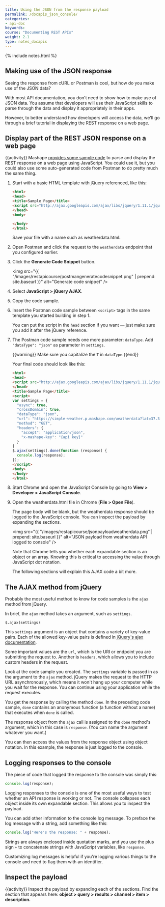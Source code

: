 ```yaml
---
title: Using the JSON from the response payload
permalink: /docapis_json_console/
categories:
- api-doc
keywords: 
course: "Documenting REST APIs"
weight: 2.1
type: notes_docapis
---
```

{% include notes.html %}

## Making use of the JSON response

Seeing the response from cURL or Postman is cool, but how do you make use of the JSON data? 

With most API documentation, you don't need to show how to make use of JSON data. You assume that developers will use their JavaScript skills to parse through the data and display it appropriately in their apps. 

However, to better understand how developers will access the data, we'll go through a brief tutorial in displaying the REST response on a web page. 

## Display part of the REST JSON response on a web page
{{activity}}
Mashape [provides some sample code](http://docs.mashape.com/javascript) to parse and display the REST response on a web page using JavaScript. You could use it, but you could also use some auto-generated code from Postman to do pretty much the same thing.

1. Start with a basic HTML template with jQuery referenced, like this:
	
	```html
	<html>
	<head>
	<title>Sample Page</title>
	<script src="http://ajax.googleapis.com/ajax/libs/jquery/1.11.1/jquery.min.js"></script>
	</head>
	<body>
	
	</body>
	</html>
	```
	
	Save your file with a name such as weatherdata.html.
	
2. Open Postman and click the request to the `weatherdata` endpoint that you configured earlier.
3. Click the **Generate Code Snippet** button.
	
	<img src="{{ "/images/restapicourse/postmangeneratecodesnippet.png" | prepend: site.baseurl }}" alt="Generate code snippet" />
	
4. Select **JavaScript > jQuery AJAX**.
5. Copy the code sample.
6. Insert the Postman code sample between `<script>` tags in the same template you started building in step 1. 
	
	You can put the script in the `head` section if you want &mdash; just make sure you add it after the jQuery reference.
	
7. The Postman code sample needs one more parameter: `dataType`. Add `"dataType": "json"` as parameter in `settings`.

	{{warning}} Make sure you capitalize the <code>T</code> in <code>dataType</code>.{{end}}
	
	Your final code should look like this:
	
	```html
	<html>
	<head>
	<script src="http://ajax.googleapis.com/ajax/libs/jquery/1.11.1/jquery.min.js"></script>
	</head>
	<title>Sample Page</title>
	<script>
	var settings = {
	  "async": true,
	  "crossDomain": true,
	  "dataType": "json",
	  "url": "https://simple-weather.p.mashape.com/weatherdata?lat=37.354108&lng=-121.955236",
	  "method": "GET",
	  "headers": {
	    "accept": "application/json",
	    "x-mashape-key": "{api key}"
	  }
	}
	$.ajax(settings).done(function (response) {
	  console.log(response);
	});
	</script>
	<body>
	</body>
	</html>
	```
	
8. Start Chrome and open the JavaScript Console by going to **View > Developer > JavaScript Console**.
9. Open the weatherdata.html file in Chrome (**File > Open File**).
	
	The page body will be blank, but the weatherdata response should be logged to the JavaScript console. You can inspect the payload by expanding the sections.
	
	<img src="{{ "/images/restapicourse/jsonpayloadweatherdata.png" | prepend: site.baseurl }}" alt="JSON payload from weatherdata API logged to console" />
	
	Note that Chrome tells you whether each expandable section is an object or an array. Knowing this is critical to accessing the value through JavaScript dot notation.
	
	The following sections will explain this AJAX code a bit more.

## The AJAX method from jQuery

Probably the most useful method to know for code samples is the `ajax` method from jQuery.

In brief, the `ajax` method takes an argument, such as `settings`.

```
$.ajax(settings)
```

This `settings` argument is an object that contains a variety of key-value pairs. Each of the allowed key-value pairs is defined in [jQuery's ajax documentation](http://api.jquery.com/jquery.ajax/#jQuery-ajax-settings).

Some important values are the `url`, which is the URI or endpoint you are submitting the request to. Another is `headers`, which allows you to include custom headers in the request.

Look at the code sample you created. The `settings` variable is passed in as the argument to the `ajax` method. jQuery makes the request to the HTTP URL asynchronously, which means it won't hang up your computer while you wait for the response. You can continue using your application while the request executes.

You get the response by calling the method `done`. In the preceding code sample, `done` contains an anonymous function (a function without a name) that executes when `done` is called.

The response object from the `ajax` call is assigned to the `done` method's argument, which in this case is `response`. (You can name the argument whatever you want.)

You can then access the values from the response object using object notation. In this example, the response is just logged to the console.

## Logging responses to the console

The piece of code that logged the response to the console was simply this:

```js
console.log(response);
```

Logging responses to the console is one of the most useful ways to test whether an API response is working or not. The console collapses each object inside its own expandable section. This allows you to inspect the payload.

You can add other information to the console log message. To preface the log message with a string, add something like this:

```js
console.log("Here's the response: " + response);
```

Strings are always enclosed inside quotation marks, and you use the plus sign `+` to concatenate strings with JavaScript variables, like `response`.

Customizing log messages is helpful if you're logging various things to the console and need to flag them with an identifier.

## Inspect the payload
{{activity}}
Inspect the payload by expanding each of the sections. Find the section that appears here: **object > query > results > channel > item > description.**


